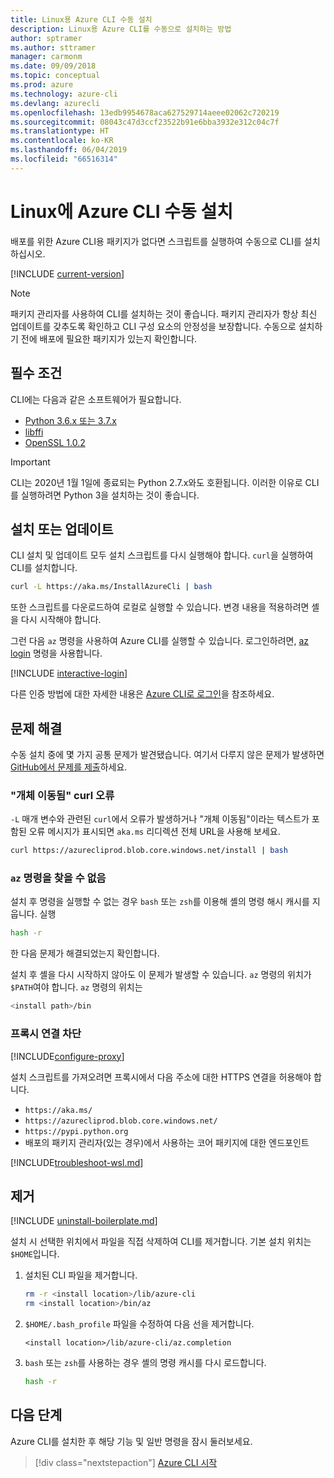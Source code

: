 ```yaml
---
title: Linux용 Azure CLI 수동 설치
description: Linux용 Azure CLI를 수동으로 설치하는 방법
author: sptramer
ms.author: sttramer
manager: carmonm
ms.date: 09/09/2018
ms.topic: conceptual
ms.prod: azure
ms.technology: azure-cli
ms.devlang: azurecli
ms.openlocfilehash: 13edb9954678aca627529714aeee02062c720219
ms.sourcegitcommit: 08043c47d3ccf23522b91e6bba3932e312c04c7f
ms.translationtype: HT
ms.contentlocale: ko-KR
ms.lasthandoff: 06/04/2019
ms.locfileid: "66516314"
---
```

# <a name="install-azure-cli-on-linux-manually"></a>Linux에 Azure CLI 수동 설치

배포를 위한 Azure CLI용 패키지가 없다면 스크립트를 실행하여 수동으로 CLI를 설치하십시오.

[!INCLUDE [current-version](includes/current-version.md)]

> [!NOTE]
> 패키지 관리자를 사용하여 CLI를 설치하는 것이 좋습니다. 패키지 관리자가 항상 최신 업데이트를 갖추도록 확인하고 CLI 구성 요소의 안정성을 보장합니다. 수동으로 설치하기 전에 배포에 필요한 패키지가 있는지 확인합니다.

## <a name="prerequisites"></a>필수 조건

CLI에는 다음과 같은 소프트웨어가 필요합니다.

* [Python 3.6.x 또는 3.7.x](https://www.python.org/downloads/) 
* [libffi](https://sourceware.org/libffi/)
* [OpenSSL 1.0.2](https://www.openssl.org/source/)

> [!IMPORTANT]
>
> CLI는 2020년 1월 1일에 종료되는 Python 2.7.x와도 호환됩니다. 이러한 이유로 CLI를 실행하려면 Python 3을 설치하는 것이 좋습니다.

## <a name="install-or-update"></a>설치 또는 업데이트

CLI 설치 및 업데이트 모두 설치 스크립트를 다시 실행해야 합니다. `curl`을 실행하여 CLI를 설치합니다.

```bash
curl -L https://aka.ms/InstallAzureCli | bash
```

또한 스크립트를 다운로드하여 로컬로 실행할 수 있습니다. 변경 내용을 적용하려면 셸을 다시 시작해야 합니다.

그런 다음 `az` 명령을 사용하여 Azure CLI를 실행할 수 있습니다. 로그인하려면, [az login](/cli/azure/reference-index#az-login) 명령을 사용합니다.

[!INCLUDE [interactive-login](includes/interactive-login.md)]

다른 인증 방법에 대한 자세한 내용은 [Azure CLI로 로그인](authenticate-azure-cli.md)을 참조하세요.

## <a name="troubleshooting"></a>문제 해결

수동 설치 중에 몇 가지 공통 문제가 발견됐습니다. 여기서 다루지 않은 문제가 발생하면 [GitHub에서 문제를 제출](https://github.com/Azure/azure-cli/issues)하세요.

### <a name="curl-object-moved-error"></a>"개체 이동됨" curl 오류

`-L` 매개 변수와 관련된 `curl`에서 오류가 발생하거나 "개체 이동됨"이라는 텍스트가 포함된 오류 메시지가 표시되면 `aka.ms` 리디렉션 전체 URL을 사용해 보세요.

```bash
curl https://azurecliprod.blob.core.windows.net/install | bash
```

### <a name="az-command-not-found"></a>`az` 명령을 찾을 수 없음

설치 후 명령을 실행할 수 없는 경우 `bash` 또는 `zsh`를 이용해 셸의 명령 해시 캐시를 지웁니다. 실행

```bash
hash -r
```

한 다음 문제가 해결되었는지 확인합니다.

설치 후 셸을 다시 시작하지 않아도 이 문제가 발생할 수 있습니다. `az` 명령의 위치가 `$PATH`여야 합니다. `az` 명령의 위치는

```bash
<install path>/bin
```

### <a name="proxy-blocks-connection"></a>프록시 연결 차단

[!INCLUDE[configure-proxy](includes/configure-proxy.md)]

설치 스크립트를 가져오려면 프록시에서 다음 주소에 대한 HTTPS 연결을 허용해야 합니다.

* `https://aka.ms/`
* `https://azurecliprod.blob.core.windows.net/`
* `https://pypi.python.org`
* 배포의 패키지 관리자(있는 경우)에서 사용하는 코어 패키지에 대한 엔드포인트

[!INCLUDE[troubleshoot-wsl.md](includes/troubleshoot-wsl.md)]

## <a name="uninstall"></a>제거

[!INCLUDE [uninstall-boilerplate.md](includes/uninstall-boilerplate.md)]

설치 시 선택한 위치에서 파일을 직접 삭제하여 CLI를 제거합니다. 기본 설치 위치는 `$HOME`입니다.

1. 설치된 CLI 파일을 제거합니다.

   ```bash
   rm -r <install location>/lib/azure-cli
   rm <install location>/bin/az
   ```

2. `$HOME/.bash_profile` 파일을 수정하여 다음 선을 제거합니다.

   ```text
   <install location>/lib/azure-cli/az.completion
   ```

3. `bash` 또는 `zsh`를 사용하는 경우 셸의 명령 캐시를 다시 로드합니다.

   ```bash
   hash -r
   ```

## <a name="next-steps"></a>다음 단계

Azure CLI를 설치한 후 해당 기능 및 일반 명령을 잠시 둘러보세요.

> [!div class="nextstepaction"]
> [Azure CLI 시작](get-started-with-azure-cli.md)
